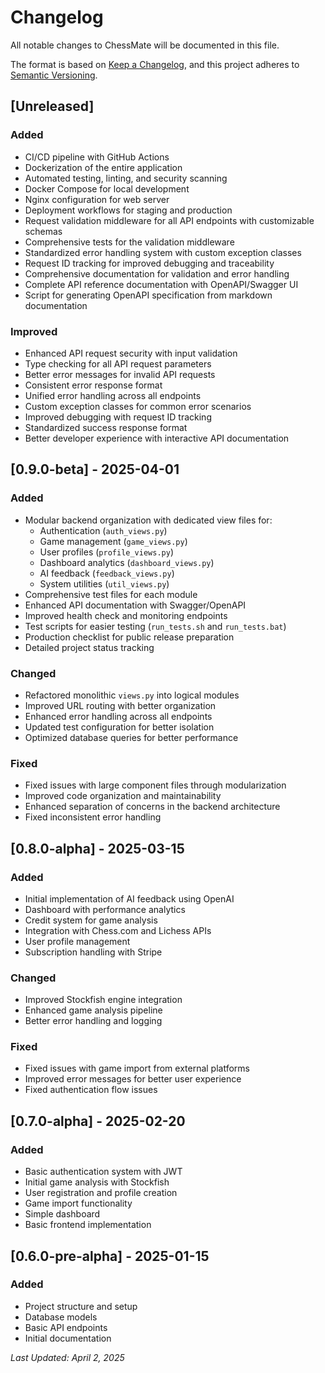# Changelog

All notable changes to ChessMate will be documented in this file.

The format is based on [Keep a Changelog](https://keepachangelog.com/en/1.0.0/),
and this project adheres to [Semantic Versioning](https://semver.org/spec/v2.0.0.html).

## [Unreleased]

### Added
- CI/CD pipeline with GitHub Actions
- Dockerization of the entire application
- Automated testing, linting, and security scanning
- Docker Compose for local development
- Nginx configuration for web server
- Deployment workflows for staging and production
- Request validation middleware for all API endpoints with customizable schemas
- Comprehensive tests for the validation middleware
- Standardized error handling system with custom exception classes
- Request ID tracking for improved debugging and traceability
- Comprehensive documentation for validation and error handling
- Complete API reference documentation with OpenAPI/Swagger UI
- Script for generating OpenAPI specification from markdown documentation

### Improved
- Enhanced API request security with input validation
- Type checking for all API request parameters
- Better error messages for invalid API requests
- Consistent error response format
- Unified error handling across all endpoints
- Custom exception classes for common error scenarios
- Improved debugging with request ID tracking
- Standardized success response format
- Better developer experience with interactive API documentation

## [0.9.0-beta] - 2025-04-01

### Added
- Modular backend organization with dedicated view files for:
  - Authentication (`auth_views.py`)
  - Game management (`game_views.py`)
  - User profiles (`profile_views.py`)
  - Dashboard analytics (`dashboard_views.py`)
  - AI feedback (`feedback_views.py`)
  - System utilities (`util_views.py`)
- Comprehensive test files for each module
- Enhanced API documentation with Swagger/OpenAPI
- Improved health check and monitoring endpoints
- Test scripts for easier testing (`run_tests.sh` and `run_tests.bat`)
- Production checklist for public release preparation
- Detailed project status tracking

### Changed
- Refactored monolithic `views.py` into logical modules
- Improved URL routing with better organization
- Enhanced error handling across all endpoints
- Updated test configuration for better isolation
- Optimized database queries for better performance

### Fixed
- Fixed issues with large component files through modularization
- Improved code organization and maintainability
- Enhanced separation of concerns in the backend architecture
- Fixed inconsistent error handling

## [0.8.0-alpha] - 2025-03-15

### Added
- Initial implementation of AI feedback using OpenAI
- Dashboard with performance analytics
- Credit system for game analysis
- Integration with Chess.com and Lichess APIs
- User profile management
- Subscription handling with Stripe

### Changed
- Improved Stockfish engine integration
- Enhanced game analysis pipeline
- Better error handling and logging

### Fixed
- Fixed issues with game import from external platforms
- Improved error messages for better user experience
- Fixed authentication flow issues

## [0.7.0-alpha] - 2025-02-20

### Added
- Basic authentication system with JWT
- Initial game analysis with Stockfish
- User registration and profile creation
- Game import functionality
- Simple dashboard
- Basic frontend implementation

## [0.6.0-pre-alpha] - 2025-01-15

### Added
- Project structure and setup
- Database models
- Basic API endpoints
- Initial documentation 

*Last Updated: April 2, 2025*
